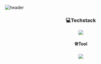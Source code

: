 ![header](https://capsule-render.vercel.app/api?type=waving&color=99ccff&height=200&text=JSP&animation=fadeIn&fontColor=FFFFFF&fontSize=80&fontAlign=50)

<div align="center"> 
   <h3>💻Techstack</h3>
  <img src="https://img.shields.io/badge/JSP-007396?style=for-the-badge&logo=JSP&logoColor=white"> 
</div>
<div align="center"> 
   <h4>🛠️Tool</h4>
   <img src="https://img.shields.io/badge/eclipse-2C2255?style=for-the-badge&logo=eclipse&logoColor=white">
</div>
